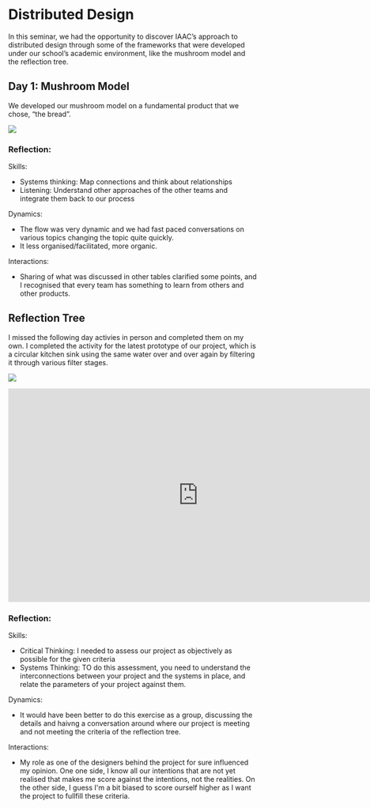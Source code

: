 # Distributed Design

In this seminar, we had the opportunity to discover IAAC’s approach to distributed design through some of the frameworks that were developed under our school’s academic environment, like the mushroom model and the reflection tree.

## Day 1: Mushroom Model
We developed our mushroom model on a fundamental product that we chose, “the bread”.

![](https://i.imgur.com/u3vi3Tq.jpg)

### Reflection:

Skills:
* Systems thinking: Map connections and think about relationships
* Listening: Understand other approaches of the other teams and integrate them back to our process

Dynamics:
* The flow was very dynamic and we had fast paced conversations on various topics changing the topic quite quickly.
* It less organised/facilitated, more organic.

Interactions:
* Sharing of what was discussed in other tables clarified some points, and I recognised that every team has something to learn from others and other products.


## Reflection Tree

I missed the following day activies in person and completed them on my own. I completed the activity for the latest prototype of our project, which is a circular kitchen sink using the same water over and over again by filtering it through various filter stages.

![](https://i.imgur.com/vtiK1GN.jpg)

<iframe width="768" height="432" src="https://miro.com/app/live-embed/uXjVMURNReQ=/?moveToViewport=-40435,446945,74467,24719&embedId=138971816965" frameborder="0" scrolling="no" allow="fullscreen; clipboard-read; clipboard-write" allowfullscreen></iframe>

### Reflection:

Skills:
* Critical Thinking: I needed to assess our project as objectively as possible for the given criteria
* Systems Thinking: TO do this assessment, you need to understand the interconnections between your project and the systems in place, and relate the parameters of your project against them.

Dynamics:
* It would have been better to do this exercise as a group, discussing the details and haivng a conversation around where our project is meeting and not meeting the criteria of the reflection tree. 

Interactions:
* My role as one of the designers behind the project for sure influenced my opinion. One one side, I know all our intentions that are not yet realised that makes me score against the intentions, not the realities. On the other side, I guess I'm a bit biased to score ourself higher as I want the project to fullfill these criteria.